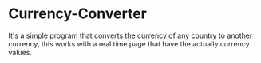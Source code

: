 # Currency-Converter
It's a simple program that converts the currency of any country to another currency, this works with a real time page that have the actually currency values.
